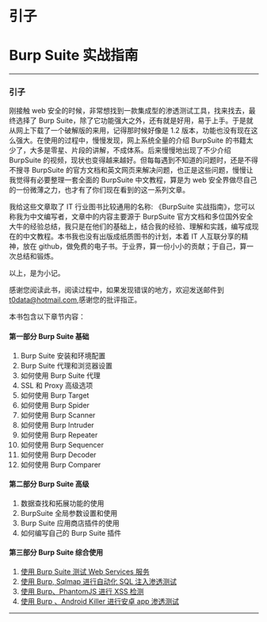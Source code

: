 # 引子

# Burp Suite 实战指南

* * *

### 引子

刚接触 web 安全的时候，非常想找到一款集成型的渗透测试工具，找来找去，最终选择了 Burp Suite，除了它功能强大之外，还有就是好用，易于上手。于是就从网上下载了一个破解版的来用，记得那时候好像是 1.2 版本，功能也没有现在这么强大。在使用的过程中，慢慢发现，网上系统全量的介绍 BurpSuite 的书籍太少了，大多是零星、片段的讲解，不成体系。后来慢慢地出现了不少介绍 BurpSuite 的视频，现状也变得越来越好。但每每遇到不知道的问题时，还是不得不搜寻 BurpSuite 的官方文档和英文网页来解决问题，也正是这些问题，慢慢让我觉得有必要整理一套全面的 BurpSuite 中文教程，算是为 web 安全界做尽自己的一份微薄之力，也才有了你们现在看到的这一系列文章。

我给这些文章取了 IT 行业图书比较通用的名称: 《BurpSuite 实战指南》，您可以称我为中文编写者，文章中的内容主要源于 BurpSuite 官方文档和多位国外安全大牛的经验总结，我只是在他们的基础上，结合我的经验、理解和实践，编写成现在的中文教程。本书我也没有出版成纸质图书的计划，本着 IT 人互联分享的精神，放在 github，做免费的电子书。于业界，算一份小小的贡献；于自己，算一次总结和锻炼。

以上，是为小记。

感谢您阅读此书，阅读过程中，如果发现错误的地方，欢迎发送邮件到 t0data@hotmail.com,感谢您的批评指正。

本书包含以下章节内容：

#### 第一部分 Burp Suite 基础

1.  Burp Suite 安装和环境配置
2.  Burp Suite 代理和浏览器设置
3.  如何使用 Burp Suite 代理
4.  SSL 和 Proxy 高级选项
5.  如何使用 Burp Target
6.  如何使用 Burp Spider
7.  如何使用 Burp Scanner
8.  如何使用 Burp Intruder
9.  如何使用 Burp Repeater
10.  如何使用 Burp Sequencer
11.  如何使用 Burp Decoder
12.  如何使用 Burp Comparer

#### 第二部分 Burp Suite 高级

1.  数据查找和拓展功能的使用
2.  BurpSuite 全局参数设置和使用
3.  Burp Suite 应用商店插件的使用
4.  如何编写自己的 Burp Suite 插件

#### 第三部分 Burp Suite 综合使用

1.  [使用 Burp Suite 测试 Web Services 服务](https://t0data.gitbooks.io/burpsuite/content/chapter17.html)
2.  [使用 Burp, Sqlmap 进行自动化 SQL 注入渗透测试](https://t0data.gitbooks.io/burpsuite/content/chapter18.html)
3.  [使用 Burp、PhantomJS 进行 XSS 检测](https://t0data.gitbooks.io/burpsuite/content/chapter18.html)
4.  [使用 Burp 、Android Killer 进行安卓 app 渗透测试](https://t0data.gitbooks.io/burpsuite/content/chapter20.html)

* * *